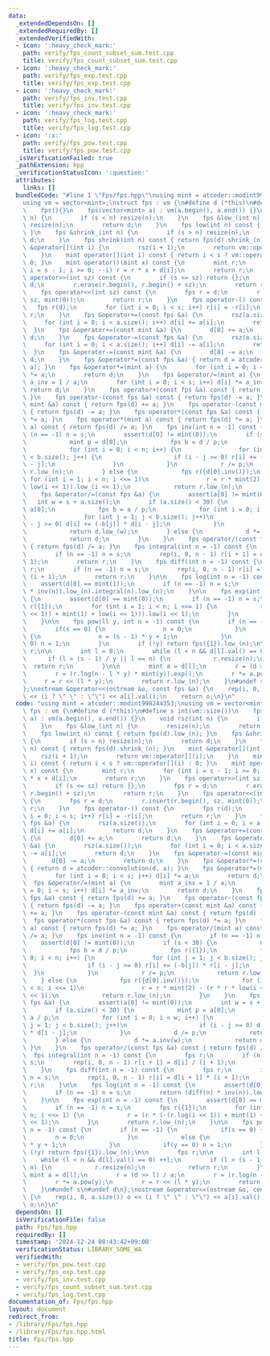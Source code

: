 ```yaml
---
data:
  _extendedDependsOn: []
  _extendedRequiredBy: []
  _extendedVerifiedWith:
  - icon: ':heavy_check_mark:'
    path: verify/fps_count_subset_sum.test.cpp
    title: verify/fps_count_subset_sum.test.cpp
  - icon: ':heavy_check_mark:'
    path: verify/fps_exp.test.cpp
    title: verify/fps_exp.test.cpp
  - icon: ':heavy_check_mark:'
    path: verify/fps_inv.test.cpp
    title: verify/fps_inv.test.cpp
  - icon: ':heavy_check_mark:'
    path: verify/fps_log.test.cpp
    title: verify/fps_log.test.cpp
  - icon: ':x:'
    path: verify/fps_pow.test.cpp
    title: verify/fps_pow.test.cpp
  _isVerificationFailed: true
  _pathExtension: hpp
  _verificationStatusIcon: ':question:'
  attributes:
    links: []
  bundledCode: "#line 1 \"Fps/fps.hpp\"\nusing mint = atcoder::modint998244353;\n\
    using vm = vector<mint>;\nstruct fps : vm {\n#define d (*this)\n#define s int(vm::size())\n\
    \    fps(){}\n    fps(vector<mint> a) : vm(a.begin(), a.end()) {}\n    void rsz(int\
    \ n) {\n        if (s < n) resize(n);\n    }\n    fps &low_(int n) {\n       \
    \ resize(n);\n        return d;\n    }\n    fps low(int n) const { return fps(d).low_(n);\
    \ }\n    fps &shrink_(int n) {\n        if (s > n) resize(n);\n        return\
    \ d;\n    }\n    fps shrink(int n) const { return fps(d).shrink_(n); }\n    mint\
    \ &operator[](int i) {\n        rsz(i + 1);\n        return vm::operator[](i);\n\
    \    }\n    mint operator[](int i) const { return i < s ? vm::operator[](i) :\
    \ 0; }\n    mint operator()(mint x) const {\n        mint r;\n        for (int\
    \ i = s - 1; i >= 0; --i) r = r * x + d[i];\n        return r;\n    }\n    fps\
    \ operator>>(int sz) const {\n        if (s <= sz) return {};\n        fps r =\
    \ d;\n        r.erase(r.begin(), r.begin() + sz);\n        return r;\n    }\n\
    \    fps operator<<(int sz) const {\n        fps r = d;\n        r.insert(r.begin(),\
    \ sz, mint(0));\n        return r;\n    }\n    fps operator-() const {\n     \
    \   fps r(d);\n        for (int i = 0; i < s; i++) r[i] = -r[i];\n        return\
    \ r;\n    }\n    fps &operator+=(const fps &a) {\n        rsz(a.size());\n   \
    \     for (int i = 0; i < a.size(); i++) d[i] += a[i];\n        return d;\n  \
    \  }\n    fps &operator+=(const mint &a) {\n        d[0] += a;\n        return\
    \ d;\n    }\n    fps &operator-=(const fps &a) {\n        rsz(a.size());\n   \
    \     for (int i = 0; i < a.size(); i++) d[i] -= a[i];\n        return d;\n  \
    \  }\n    fps &operator-=(const mint &a) {\n        d[0] -= a;\n        return\
    \ d;\n    }\n    fps &operator*=(const fps &a) { return d = atcoder::convolution(d,\
    \ a); }\n    fps &operator*=(mint a) {\n        for (int i = 0; i < s; i++) d[i]\
    \ *= a;\n        return d;\n    }\n    fps &operator/=(mint a) {\n        mint\
    \ a_inv = 1 / a;\n        for (int i = 0; i < s; i++) d[i] *= a_inv;\n       \
    \ return d;\n    }\n    fps operator+(const fps &a) const { return fps(d) += a;\
    \ }\n    fps operator-(const fps &a) const { return fps(d) -= a; }\n    fps operator+(const\
    \ mint &a) const { return fps(d) += a; }\n    fps operator-(const mint &a) const\
    \ { return fps(d) -= a; }\n    fps operator*(const fps &a) const { return fps(d)\
    \ *= a; }\n    fps operator*(mint a) const { return fps(d) *= a; }\n    fps operator/(mint\
    \ a) const { return fps(d) /= a; }\n    fps inv(int n = -1) const {\n        if\
    \ (n == -1) n = s;\n        assert(d[0] != mint(0));\n        if (s < 30) {\n\
    \            mint p = d[0];\n            fps b = d / p;\n            fps r({1});\n\
    \            for (int i = 0; i < n; i++) {\n                for (int j = 1; j\
    \ < b.size(); j++) {\n                    if (i - j >= 0) r[i] += (-b[j]) * r[i\
    \ - j];\n                }\n            }\n            r /= p;\n            return\
    \ r.low_(n);\n        } else {\n            fps r({d[0].inv()});\n           \
    \ for (int i = 1; i < n; i <<= 1)\n                r = r * mint(2) - (r * r *\
    \ low(i << 1)).low_(i << 1);\n            return r.low_(n);\n        }\n    }\n\
    \    fps &operator/=(const fps &a) {\n        assert(a[0] != mint(0));\n     \
    \   int w = s + a.size();\n        if (a.size() < 30) {\n            mint p =\
    \ a[0];\n            fps b = a / p;\n            for (int i = 0; i < w; i++) {\n\
    \                for (int j = 1; j < b.size(); j++)\n                    if (i\
    \ - j >= 0) d[i] += (-b[j]) * d[i - j];\n            }\n            d /= p;\n\
    \            return d.low_(w);\n        } else {\n            d *= a.inv(w);\n\
    \            return d;\n        }\n    }\n    fps operator/(const fps &a) const\
    \ { return fps(d) /= a; }\n    fps integral(int n = -1) const {\n        fps r;\n\
    \        if (n == -1) n = s;\n        rep(i, 0, n - 1) r[i + 1] = d[i] / (i +\
    \ 1);\n        return r;\n    }\n    fps diff(int n = -1) const {\n        fps\
    \ r;\n        if (n == -1) n = s;\n        rep(i, 0, n - 1) r[i] = d[i + 1] *\
    \ (i + 1);\n        return r;\n    }\n\n    fps log(int n = -1) const {\n    \
    \    assert(d[0] == mint(1));\n        if (n == -1) n = s;\n        return (diff(n)\
    \ * inv(n)).low_(n).integral(n).low_(n);\n    }\n\n    fps exp(int n = -1) const\
    \ {\n        assert(d[0] == mint(0));\n        if (n == -1) n = s;\n        fps\
    \ r({1});\n        for (int i = 1; i < n; i <<= 1) {\n            r = (r * (-(r.log(i\
    \ << 1)) + mint(1) + low(i << 1))).low(i << 1);\n        }\n        return r.low_(n);\n\
    \    }\n\n    fps pow(ll y, int n = -1) const {\n        if (n == -1) {\n    \
    \        if(s == 0) {\n                n = 0;\n            }\n            else\
    \ {\n                n = (s - 1) * y + 1;\n            }\n            if(y ==\
    \ 0) n = 1;\n        }\n        if (!y) return fps({1}).low_(n);\n\n        fps\
    \ r;\n\n        int l = 0;\n        while (l < n && d[l].val() == 0) ++l;\n  \
    \      if (l > (s - 1) / y || l == n) {\n            r.resize(n);\n          \
    \  return r;\n        }\n\n        mint a = d[l];\n        r = (d >> l) / a;\n\
    \        r = (r.log(n - l * y) * mint(y)).exp();\n        r *= a.pow(y);\n   \
    \     r = r << (l * y);\n        return r.low_(n);\n    }\n#undef s\n#undef d\n\
    };\nostream &operator<<(ostream &o, const fps &a) {\n    rep(i, 0, a.size()) o\
    \ << (i ? \" \" : \"\") << a[i].val();\n    return o;\n}\n"
  code: "using mint = atcoder::modint998244353;\nusing vm = vector<mint>;\nstruct\
    \ fps : vm {\n#define d (*this)\n#define s int(vm::size())\n    fps(){}\n    fps(vector<mint>\
    \ a) : vm(a.begin(), a.end()) {}\n    void rsz(int n) {\n        if (s < n) resize(n);\n\
    \    }\n    fps &low_(int n) {\n        resize(n);\n        return d;\n    }\n\
    \    fps low(int n) const { return fps(d).low_(n); }\n    fps &shrink_(int n)\
    \ {\n        if (s > n) resize(n);\n        return d;\n    }\n    fps shrink(int\
    \ n) const { return fps(d).shrink_(n); }\n    mint &operator[](int i) {\n    \
    \    rsz(i + 1);\n        return vm::operator[](i);\n    }\n    mint operator[](int\
    \ i) const { return i < s ? vm::operator[](i) : 0; }\n    mint operator()(mint\
    \ x) const {\n        mint r;\n        for (int i = s - 1; i >= 0; --i) r = r\
    \ * x + d[i];\n        return r;\n    }\n    fps operator>>(int sz) const {\n\
    \        if (s <= sz) return {};\n        fps r = d;\n        r.erase(r.begin(),\
    \ r.begin() + sz);\n        return r;\n    }\n    fps operator<<(int sz) const\
    \ {\n        fps r = d;\n        r.insert(r.begin(), sz, mint(0));\n        return\
    \ r;\n    }\n    fps operator-() const {\n        fps r(d);\n        for (int\
    \ i = 0; i < s; i++) r[i] = -r[i];\n        return r;\n    }\n    fps &operator+=(const\
    \ fps &a) {\n        rsz(a.size());\n        for (int i = 0; i < a.size(); i++)\
    \ d[i] += a[i];\n        return d;\n    }\n    fps &operator+=(const mint &a)\
    \ {\n        d[0] += a;\n        return d;\n    }\n    fps &operator-=(const fps\
    \ &a) {\n        rsz(a.size());\n        for (int i = 0; i < a.size(); i++) d[i]\
    \ -= a[i];\n        return d;\n    }\n    fps &operator-=(const mint &a) {\n \
    \       d[0] -= a;\n        return d;\n    }\n    fps &operator*=(const fps &a)\
    \ { return d = atcoder::convolution(d, a); }\n    fps &operator*=(mint a) {\n\
    \        for (int i = 0; i < s; i++) d[i] *= a;\n        return d;\n    }\n  \
    \  fps &operator/=(mint a) {\n        mint a_inv = 1 / a;\n        for (int i\
    \ = 0; i < s; i++) d[i] *= a_inv;\n        return d;\n    }\n    fps operator+(const\
    \ fps &a) const { return fps(d) += a; }\n    fps operator-(const fps &a) const\
    \ { return fps(d) -= a; }\n    fps operator+(const mint &a) const { return fps(d)\
    \ += a; }\n    fps operator-(const mint &a) const { return fps(d) -= a; }\n  \
    \  fps operator*(const fps &a) const { return fps(d) *= a; }\n    fps operator*(mint\
    \ a) const { return fps(d) *= a; }\n    fps operator/(mint a) const { return fps(d)\
    \ /= a; }\n    fps inv(int n = -1) const {\n        if (n == -1) n = s;\n    \
    \    assert(d[0] != mint(0));\n        if (s < 30) {\n            mint p = d[0];\n\
    \            fps b = d / p;\n            fps r({1});\n            for (int i =\
    \ 0; i < n; i++) {\n                for (int j = 1; j < b.size(); j++) {\n   \
    \                 if (i - j >= 0) r[i] += (-b[j]) * r[i - j];\n              \
    \  }\n            }\n            r /= p;\n            return r.low_(n);\n    \
    \    } else {\n            fps r({d[0].inv()});\n            for (int i = 1; i\
    \ < n; i <<= 1)\n                r = r * mint(2) - (r * r * low(i << 1)).low_(i\
    \ << 1);\n            return r.low_(n);\n        }\n    }\n    fps &operator/=(const\
    \ fps &a) {\n        assert(a[0] != mint(0));\n        int w = s + a.size();\n\
    \        if (a.size() < 30) {\n            mint p = a[0];\n            fps b =\
    \ a / p;\n            for (int i = 0; i < w; i++) {\n                for (int\
    \ j = 1; j < b.size(); j++)\n                    if (i - j >= 0) d[i] += (-b[j])\
    \ * d[i - j];\n            }\n            d /= p;\n            return d.low_(w);\n\
    \        } else {\n            d *= a.inv(w);\n            return d;\n       \
    \ }\n    }\n    fps operator/(const fps &a) const { return fps(d) /= a; }\n  \
    \  fps integral(int n = -1) const {\n        fps r;\n        if (n == -1) n =\
    \ s;\n        rep(i, 0, n - 1) r[i + 1] = d[i] / (i + 1);\n        return r;\n\
    \    }\n    fps diff(int n = -1) const {\n        fps r;\n        if (n == -1)\
    \ n = s;\n        rep(i, 0, n - 1) r[i] = d[i + 1] * (i + 1);\n        return\
    \ r;\n    }\n\n    fps log(int n = -1) const {\n        assert(d[0] == mint(1));\n\
    \        if (n == -1) n = s;\n        return (diff(n) * inv(n)).low_(n).integral(n).low_(n);\n\
    \    }\n\n    fps exp(int n = -1) const {\n        assert(d[0] == mint(0));\n\
    \        if (n == -1) n = s;\n        fps r({1});\n        for (int i = 1; i <\
    \ n; i <<= 1) {\n            r = (r * (-(r.log(i << 1)) + mint(1) + low(i << 1))).low(i\
    \ << 1);\n        }\n        return r.low_(n);\n    }\n\n    fps pow(ll y, int\
    \ n = -1) const {\n        if (n == -1) {\n            if(s == 0) {\n        \
    \        n = 0;\n            }\n            else {\n                n = (s - 1)\
    \ * y + 1;\n            }\n            if(y == 0) n = 1;\n        }\n        if\
    \ (!y) return fps({1}).low_(n);\n\n        fps r;\n\n        int l = 0;\n    \
    \    while (l < n && d[l].val() == 0) ++l;\n        if (l > (s - 1) / y || l ==\
    \ n) {\n            r.resize(n);\n            return r;\n        }\n\n       \
    \ mint a = d[l];\n        r = (d >> l) / a;\n        r = (r.log(n - l * y) * mint(y)).exp();\n\
    \        r *= a.pow(y);\n        r = r << (l * y);\n        return r.low_(n);\n\
    \    }\n#undef s\n#undef d\n};\nostream &operator<<(ostream &o, const fps &a)\
    \ {\n    rep(i, 0, a.size()) o << (i ? \" \" : \"\") << a[i].val();\n    return\
    \ o;\n}\n"
  dependsOn: []
  isVerificationFile: false
  path: Fps/fps.hpp
  requiredBy: []
  timestamp: '2024-12-24 08:43:42+09:00'
  verificationStatus: LIBRARY_SOME_WA
  verifiedWith:
  - verify/fps_pow.test.cpp
  - verify/fps_exp.test.cpp
  - verify/fps_inv.test.cpp
  - verify/fps_count_subset_sum.test.cpp
  - verify/fps_log.test.cpp
documentation_of: Fps/fps.hpp
layout: document
redirect_from:
- /library/Fps/fps.hpp
- /library/Fps/fps.hpp.html
title: Fps/fps.hpp
---
```

